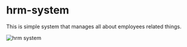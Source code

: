 # hrm-system

This is simple system that manages all about employees related things.

![hrm system](https://user-images.githubusercontent.com/88269367/213871860-6a4a6c0b-2ae6-47fa-986d-ada3bdcd6d31.png)
